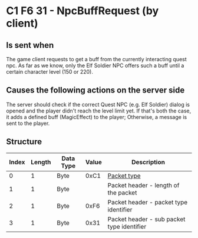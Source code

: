 # C1 F6 31 - NpcBuffRequest (by client)

## Is sent when

The game client requests to get a buff from the currently interacting quest npc. As far as we know, only the Elf Soldier NPC offers such a buff until a certain character level (150 or 220).

## Causes the following actions on the server side

The server should check if the correct Quest NPC (e.g. Elf Soldier) dialog is opened and the player didn't reach the level limit yet. If that's both the case, it adds a defined buff (MagicEffect) to the player; Otherwise, a message is sent to the player.

## Structure

| Index | Length | Data Type | Value | Description |
|-------|--------|-----------|-------|-------------|
| 0 | 1 |   Byte   | 0xC1  | [Packet type](PacketTypes.md) |
| 1 | 1 |    Byte   |      | Packet header - length of the packet |
| 2 | 1 |    Byte   | 0xF6  | Packet header - packet type identifier |
| 3 | 1 |    Byte   | 0x31  | Packet header - sub packet type identifier |